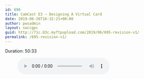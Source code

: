 ```yaml
---
id: 696
title: CamCast E3 – Designing A Virtual Card
date: 2019-06-26T16:32:21+00:00
author: pwsadmin
layout: swccgpc
guid: http://71c.83c.myftpupload.com/2019/06/695-revision-v1/
permalink: /695-revision-v1/
---
```

 

Duration: 50:33<figure class="wp-block-audio"><audio controls src="http://71c.83c.myftpupload.com/wp-content/uploads/2019/04/CamCast-E3-–-Designing-A-Virtual-Card.mp3"></audio></figure>